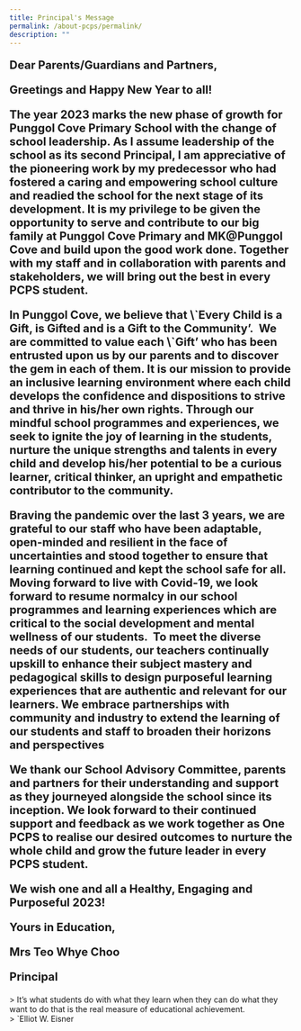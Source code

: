 ```yaml
---
title: Principal's Message
permalink: /about-pcps/permalink/
description: ""
---
```

<p style="font-size:20px"><b> Dear Parents/Guardians and Partners,</b> </p>

<p style="font-size:20px"><b>Greetings and Happy New Year to all!</b></p>
 
<p style="font-size:20px"><b>The year 2023 marks the new phase of growth for Punggol Cove Primary School with the change of school leadership. As I assume leadership of the school as its second Principal, I am appreciative of the pioneering work by my predecessor who had fostered a caring and empowering school culture and readied the school for the next stage of its development. It is my privilege to be given the opportunity to serve and contribute to our big family at Punggol Cove Primary and MK@Punggol Cove and build upon the good work done. Together with my staff and in collaboration with parents and stakeholders, we will bring out the best in every PCPS student.</b></p>

<p style="font-size:20px"><b> In Punggol Cove, we believe that \`Every Child is a Gift, is Gifted and is a Gift to the Community’.&nbsp; We are committed to value each \`Gift’ who has been entrusted upon us by our parents and to discover the gem in each of them. It is our mission to provide an inclusive learning environment where each child develops the confidence and dispositions to strive and thrive in his/her own rights. Through our mindful school programmes and experiences, we seek to ignite the joy of learning in the students, nurture the unique strengths and talents in every child and develop his/her potential to be a curious learner, critical thinker, an upright and empathetic contributor to the community.</b></p>
 
<p style="font-size:20px"><b> Braving the pandemic over the last 3 years, we are grateful to our staff who have been adaptable, open-minded and resilient in the face of uncertainties and stood together to ensure that learning continued and kept the school safe for all. Moving forward to live with Covid-19, we look forward to resume normalcy in our school programmes and learning experiences which are critical to the social development and mental wellness of our students. &nbsp;To meet the diverse needs of our students, our teachers continually upskill to enhance their subject mastery and pedagogical skills to design purposeful learning experiences that are authentic and relevant for our learners. We embrace partnerships with community and industry to extend the learning of our students and staff to broaden their horizons and perspectives</b></p>

<p style="font-size:20px"><b> We thank our School Advisory Committee, parents and partners for their understanding and support as they journeyed alongside the school since its inception. We look forward to their continued support and feedback as we work together as One PCPS to realise our desired outcomes to nurture the whole child and grow the future leader in every PCPS student.</b></p>
 
<p style="font-size:20px"><b> We wish one and all a Healthy, Engaging and Purposeful 2023!</b></p>
 
<p style="font-size:20px"><b> Yours in Education,</b></p>
 
<p style="font-size:20px"><b> Mrs Teo Whye Choo</b></p>

<p style="font-size:20px"><b> Principal </b></p>
 
&gt; It’s what students do with what they learn when they can do what they want to do that is the real measure of educational achievement. <br>
&gt; `Elliot W. Eisner